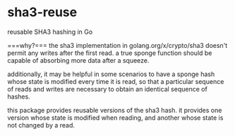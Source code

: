 # sha3-reuse
reusable SHA3 hashing in Go

===why?===
the sha3 implementation in golang.org/x/crypto/sha3 doesn't permit any
writes after the first read. a true sponge function should be capable
of absorbing more data after a squeeze.

additionally, it may be helpful in some scenarios to have a sponge hash
whose state is modified every time it is read, so that a particular
sequence of reads and writes are necessary to obtain an identical
sequence of hashes.

this package provides reusable versions of the sha3 hash. it provides
one version whose state is modified when reading, and another whose state
is not changed by a read.
